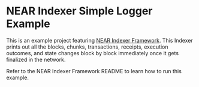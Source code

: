 NEAR Indexer Simple Logger Example
==================================

This is an example project featuring [NEAR Indexer Framework](https://github.com/utnet-org/utility/tree/master/chain/indexer). This Indexer prints out all the blocks, chunks, transactions, receipts, execution outcomes, and state changes block by block immediately once it gets finalized in the network.

Refer to the NEAR Indexer Framework README to learn how to run this example.
